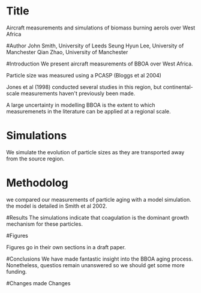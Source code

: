 
# Title

Aircraft measurements and simulations of biomass burning aerols over West Africa

#Author
John Smith, University of Leeds
Seung Hyun Lee, University of Manchester
Qian Zhao, University of Manchester

#Introduction
We present aircraft measurements of BBOA over West Africa.

Particle size was measured using a PCASP (Bloggs et al 2004)

Jones et al (1998) conducted several studies in this region,
but continental-scale measurements haven't previously been made.

A large uncertainty in modelling BBOA is the extent to which 
measuremenets in the literature can be applied at a regional
scale. 

# Simulations
We simulate the evolution of particle sizes as they are transported 
away from the source region. 

# Methodolog
we compared our measurements of particle aging with a model simulation.
the model is detailed in Smith et al 2002.

#Results
The simulations indicate that coagulation is the dominant growth
mechanism for these particles. 

#Figures

Figures go in their own sections in a draft paper. 

#Conclusions
We have made fantastic insight into the BBOA aging process. Nonetheless, 
questios remain unanswered so we should get some more funding.

#Changes made
Changes
